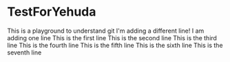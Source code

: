 # TestForYehuda
This is a playground to understand git
I'm adding a different line!
I am adding one line
This is the first line
This is the second line
This is the third line
This is the fourth line
This is the fifth line
This is the sixth line
This is the seventh line
